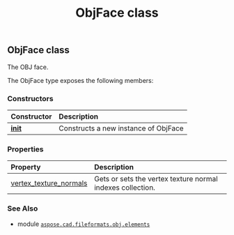 ﻿---
title: ObjFace class
second_title: Aspose.CAD for Python via .NET API References
description: 
type: docs
weight: 10
url: /aspose.cad.fileformats.obj.elements/objface/
is_root: false
---

## ObjFace class

The OBJ face.



The ObjFace type exposes the following members:

### Constructors
| Constructor | Description |
| :- | :- |
| [__init__](/cad/python-net/aspose.cad.fileformats.obj.elements/objface/__init__/#) | Constructs a new instance of ObjFace |


### Properties
| Property | Description |
| :- | :- |
| [vertex_texture_normals](/cad/python-net/aspose.cad.fileformats.obj.elements/objface/vertex_texture_normals) | Gets or sets the vertex texture normal indexes collection. |



### See Also
* module [`aspose.cad.fileformats.obj.elements`](..)
